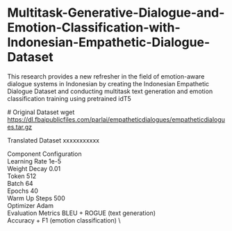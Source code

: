 ﻿# Multitask-Generative-Dialogue-and-Emotion-Classification-with-Indonesian-Empathetic-Dialogue-Dataset

This research provides a new refresher in the field of emotion-aware dialogue systems in Indonesian by creating the Indonesian Empathetic Dialogue Dataset and conducting multitask text generation and emotion classification training using pretrained idT5

﻿# Original Dataset
wget https://dl.fbaipublicfiles.com/parlai/empatheticdialogues/empatheticdialogues.tar.gz

Translated Dataset
xxxxxxxxxxx




Component	Configuration \
Learning Rate	1e-5 \
Weight Decay	0.01 \
Token	512 \
Batch	64 \
Epochs	40 \
Warm Up Steps	500 \
Optimizer	Adam \
Evaluation Metrics	BLEU + ROGUE (text generation) \
Accuracy + F1 (emotion classification) \





